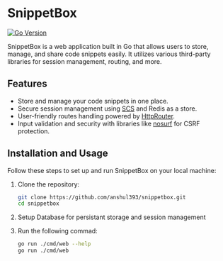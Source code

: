 # SnippetBox

[![Go Version](https://img.shields.io/github/go-mod/go-version/anshul393/snippetbox)](https://golang.org/doc/go1.20)

SnippetBox is a web application built in Go that allows users to store, manage, and share code snippets easily. It utilizes various third-party libraries for session management, routing, and more.

## Features

- Store and manage your code snippets in one place.
- Secure session management using [SCS](https://github.com/alexedwards/scs) and Redis as a store.
- User-friendly routes handling powered by [HttpRouter](https://github.com/julienschmidt/httprouter).
- Input validation and security with libraries like [nosurf](https://github.com/justinas/nosurf) for CSRF protection.

## Installation and Usage

Follow these steps to set up and run SnippetBox on your local machine:

1. Clone the repository:

   ```bash
   git clone https://github.com/anshul393/snippetbox.git
   cd snippetbox

2. Setup Database for persistant storage and session management
3. Run the following commad:

   ```bash
   go run ./cmd/web --help
   go run ./cmd/web
